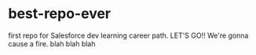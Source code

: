 # best-repo-ever
first repo for Salesforce dev learning career path.  LET'S GO!!
We're gonna cause a fire.  blah blah blah